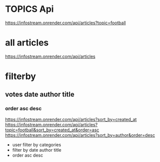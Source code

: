 # TOPICS Api 
https://infostream.onrender.com/api/articles?topic=football

# all articles
https://infostream.onrender.com/api/articles

# filterby 
## votes date author title
### order asc desc
https://infostream.onrender.com/api/articles?sort_by=created_at
https://infostream.onrender.com/api/articles?topic=football&sort_by=created_at&order=asc
https://infostream.onrender.com/api/articles?sort_by=author&order=desc
- user filter by categories
- filter by date author title 
- order asc desc 